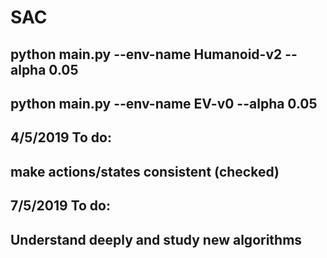 # SAC

## python main.py --env-name Humanoid-v2 --alpha 0.05
## python main.py --env-name EV-v0 --alpha 0.05


## 4/5/2019 To do:

## make actions/states consistent (checked)

## 7/5/2019 To do:

## Understand deeply and study new algorithms
